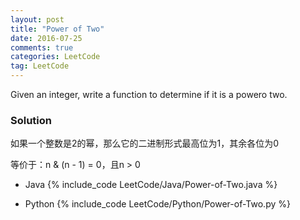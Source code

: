 ```yaml
---
layout: post
title: "Power of Two"
date: 2016-07-25
comments: true
categories: LeetCode
tag: LeetCode
---
```


Given an integer, write a function to determine if it is a powero two.

<!--more-->
### Solution
如果一个整数是2的幂，那么它的二进制形式最高位为1，其余各位为0

等价于：n & (n - 1) = 0，且n > 0

* Java
{% include_code LeetCode/Java/Power-of-Two.java %}

* Python
{% include_code LeetCode/Python/Power-of-Two.py %}
